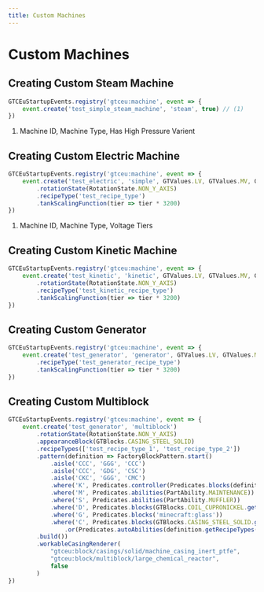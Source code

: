 ```yaml
---
title: Custom Machines
---
```



# Custom Machines


## Creating Custom Steam Machine

```js title="test_steam_machine.js"
GTCEuStartupEvents.registry('gtceu:machine', event => {
    event.create('test_simple_steam_machine', 'steam', true) // (1)
})
```

1. Machine ID, Machine Type, Has High Pressure Varient


## Creating Custom Electric Machine

```js title="test_electric_machine.js"
GTCEuStartupEvents.registry('gtceu:machine', event => {
    event.create('test_electric', 'simple', GTValues.LV, GTValues.MV, GTValues.HV) // (1)
        .rotationState(RotationState.NON_Y_AXIS)
        .recipeType('test_recipe_type')
        .tankScalingFunction(tier => tier * 3200)
})
```

1. Machine ID, Machine Type, Voltage Tiers


## Creating Custom Kinetic Machine

```js title="test_kinetic_machine.js"
GTCEuStartupEvents.registry('gtceu:machine', event => {
    event.create('test_kinetic', 'kinetic', GTValues.LV, GTValues.MV, GTValues.HV)
        .rotationState(RotationState.NON_Y_AXIS)
        .recipeType('test_kinetic_recipe_type')
        .tankScalingFunction(tier => tier * 3200)
})
```


## Creating Custom Generator

```js title="test_generator.js"
GTCEuStartupEvents.registry('gtceu:machine', event => {
    event.create('test_generator', 'generator', GTValues.LV, GTValues.MV, GTValues.HV) // (1)
        .recipeType('test_generator_recipe_type')
        .tankScalingFunction(tier => tier * 3200)
})
```


## Creating Custom Multiblock

```js title="test_multiblock.js"
GTCEuStartupEvents.registry('gtceu:machine', event => {
    event.create('test_generator', 'multiblock')
        .rotationState(RotationState.NON_Y_AXIS)
        .appearanceBlock(GTBlocks.CASING_STEEL_SOLID)
        .recipeTypes(['test_recipe_type_1', 'test_recipe_type_2'])
        .pattern(definition => FactoryBlockPattern.start()
            .aisle('CCC', 'GGG', 'CCC')
            .aisle('CCC', 'GDG', 'CSC')
            .aisle('CKC', 'GGG', 'CMC')
            .where('K', Predicates.controller(Predicates.blocks(definition.get())))
            .where('M', Predicates.abilities(PartAbility.MAINTENANCE))
            .where('S', Predicates.abilities(PartAbility.MUFFLER))
            .where('D', Predicates.blocks(GTBlocks.COIL_CUPRONICKEL.get()))
            .where('G', Predicates.blocks('minecraft:glass'))
            .where('C', Predicates.blocks(GTBlocks.CASING_STEEL_SOLID.get())
                .or(Predicates.autoAbilities(definition.getRecipeTypes())))
        .build())
        .workableCasingRenderer(
            "gtceu:block/casings/solid/machine_casing_inert_ptfe",
            "gtceu:block/multiblock/large_chemical_reactor",
            false
        )
})
```